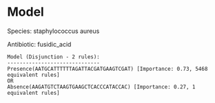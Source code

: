 
# Model

Species: staphylococcus aureus

Antibiotic: fusidic_acid

```
Model (Disjunction - 2 rules):
------------------------------
Presence(AATGCATTTTTTAGATTACGATGAAGTCGAT) [Importance: 0.73, 5468 equivalent rules]
OR
Absence(AAGATGTCTAAGTGAAGCTCACCCATACCAC) [Importance: 0.27, 1 equivalent rules]

```

